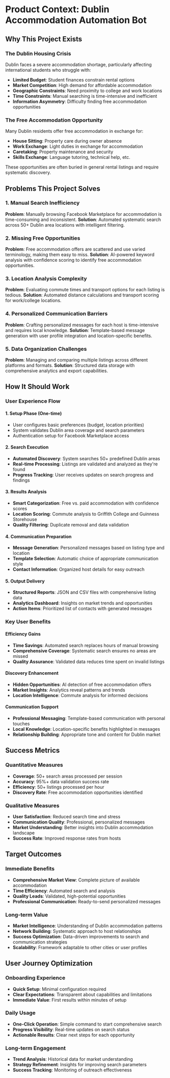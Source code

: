 # Product Context: Dublin Accommodation Automation Bot

## Why This Project Exists

### The Dublin Housing Crisis
Dublin faces a severe accommodation shortage, particularly affecting international students who struggle with:
- **Limited Budget**: Student finances constrain rental options
- **Market Competition**: High demand for affordable accommodation
- **Geographic Constraints**: Need proximity to college and work locations
- **Time Constraints**: Manual searching is time-intensive and inefficient
- **Information Asymmetry**: Difficulty finding free accommodation opportunities

### The Free Accommodation Opportunity
Many Dublin residents offer free accommodation in exchange for:
- **House Sitting**: Property care during owner absence
- **Work Exchange**: Light duties in exchange for accommodation
- **Caretaking**: Property maintenance and security
- **Skills Exchange**: Language tutoring, technical help, etc.

These opportunities are often buried in general rental listings and require systematic discovery.

## Problems This Project Solves

### 1. Manual Search Inefficiency
**Problem**: Manually browsing Facebook Marketplace for accommodation is time-consuming and inconsistent.
**Solution**: Automated systematic search across 50+ Dublin area locations with intelligent filtering.

### 2. Missing Free Opportunities
**Problem**: Free accommodation offers are scattered and use varied terminology, making them easy to miss.
**Solution**: AI-powered keyword analysis with confidence scoring to identify free accommodation opportunities.

### 3. Location Analysis Complexity
**Problem**: Evaluating commute times and transport options for each listing is tedious.
**Solution**: Automated distance calculations and transport scoring for work/college locations.

### 4. Personalized Communication Barriers
**Problem**: Crafting personalized messages for each host is time-intensive and requires local knowledge.
**Solution**: Template-based message generation with user profile integration and location-specific benefits.

### 5. Data Organization Challenges
**Problem**: Managing and comparing multiple listings across different platforms and formats.
**Solution**: Structured data storage with comprehensive analytics and export capabilities.

## How It Should Work

### User Experience Flow

#### 1. Setup Phase (One-time)
- User configures basic preferences (budget, location priorities)
- System validates Dublin area coverage and search parameters
- Authentication setup for Facebook Marketplace access

#### 2. Search Execution
- **Automated Discovery**: System searches 50+ predefined Dublin areas
- **Real-time Processing**: Listings are validated and analyzed as they're found
- **Progress Tracking**: User receives updates on search progress and findings

#### 3. Results Analysis
- **Smart Categorization**: Free vs. paid accommodation with confidence scores
- **Location Scoring**: Commute analysis to Griffith College and Guinness Storehouse
- **Quality Filtering**: Duplicate removal and data validation

#### 4. Communication Preparation
- **Message Generation**: Personalized messages based on listing type and location
- **Template Selection**: Automatic choice of appropriate communication style
- **Contact Information**: Organized host details for easy outreach

#### 5. Output Delivery
- **Structured Reports**: JSON and CSV files with comprehensive listing data
- **Analytics Dashboard**: Insights on market trends and opportunities
- **Action Items**: Prioritized list of contacts with generated messages

### Key User Benefits

#### Efficiency Gains
- **Time Savings**: Automated search replaces hours of manual browsing
- **Comprehensive Coverage**: Systematic search ensures no areas are missed
- **Quality Assurance**: Validated data reduces time spent on invalid listings

#### Discovery Enhancement
- **Hidden Opportunities**: AI detection of free accommodation offers
- **Market Insights**: Analytics reveal patterns and trends
- **Location Intelligence**: Commute analysis for informed decisions

#### Communication Support
- **Professional Messaging**: Template-based communication with personal touches
- **Local Knowledge**: Location-specific benefits highlighted in messages
- **Relationship Building**: Appropriate tone and content for Dublin market

## Success Metrics

### Quantitative Measures
- **Coverage**: 50+ search areas processed per session
- **Accuracy**: 95%+ data validation success rate
- **Efficiency**: 50+ listings processed per hour
- **Discovery Rate**: Free accommodation opportunities identified

### Qualitative Measures
- **User Satisfaction**: Reduced search time and stress
- **Communication Quality**: Professional, personalized messages
- **Market Understanding**: Better insights into Dublin accommodation landscape
- **Success Rate**: Improved response rates from hosts

## Target Outcomes

### Immediate Benefits
- **Comprehensive Market View**: Complete picture of available accommodation
- **Time Efficiency**: Automated search and analysis
- **Quality Leads**: Validated, high-potential opportunities
- **Professional Communication**: Ready-to-send personalized messages

### Long-term Value
- **Market Intelligence**: Understanding of Dublin accommodation patterns
- **Network Building**: Systematic approach to host relationships
- **Success Optimization**: Data-driven improvements to search and communication strategies
- **Scalability**: Framework adaptable to other cities or user profiles

## User Journey Optimization

### Onboarding Experience
- **Quick Setup**: Minimal configuration required
- **Clear Expectations**: Transparent about capabilities and limitations
- **Immediate Value**: First results within minutes of setup

### Daily Usage
- **One-Click Operation**: Simple command to start comprehensive search
- **Progress Visibility**: Real-time updates on search status
- **Actionable Results**: Clear next steps for each opportunity

### Long-term Engagement
- **Trend Analysis**: Historical data for market understanding
- **Strategy Refinement**: Insights for improving search parameters
- **Success Tracking**: Monitoring of outreach effectiveness